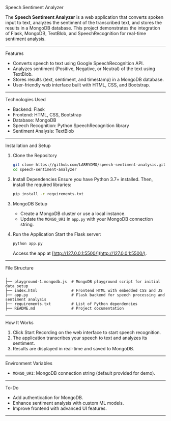 

 Speech Sentiment Analyzer

The **Speech Sentiment Analyzer** is a web application that converts spoken input to text, analyzes the sentiment of the transcribed text, and stores the results in a MongoDB database. This project demonstrates the integration of Flask, MongoDB, TextBlob, and SpeechRecognition for real-time sentiment analysis.

---

 Features
- Converts speech to text using Google SpeechRecognition API.
- Analyzes sentiment (Positive, Negative, or Neutral) of the text using TextBlob.
- Stores results (text, sentiment, and timestamp) in a MongoDB database.
- User-friendly web interface built with HTML, CSS, and Bootstrap.

---

 Technologies Used
- Backend: Flask
- Frontend: HTML, CSS, Bootstrap
- Database: MongoDB
- Speech Recognition: Python SpeechRecognition library
- Sentiment Analysis: TextBlob

---

 Installation and Setup

1. Clone the Repository
   ```bash
   git clone https://github.com/LARRYDMO/speech-sentiment-analysis.git
   cd speech-sentiment-analyzer
   ```

2. Install Dependencies
   Ensure you have Python 3.7+ installed. Then, install the required libraries:
   ```bash
   pip install -r requirements.txt
   ```

3. MongoDB Setup
   - Create a MongoDB cluster or use a local instance.
   - Update the `MONGO_URI` in `app.py` with your MongoDB connection string.

4. Run the Application
   Start the Flask server:
   ```bash
   python app.py
   ```
   Access the app at [http://127.0.0.1:5500/](http://127.0.0.1:5500/).

---

File Structure
```
.
├── playground-1.mongodb.js  # MongoDB playground script for initial data setup
├── index.html               # Frontend HTML with embedded CSS and JS
├── app.py                   # Flask backend for speech processing and sentiment analysis
├── requirements.txt         # List of Python dependencies
├── README.md                # Project documentation
```

---

 How It Works
1. Click Start Recording on the web interface to start speech recognition.
2. The application transcribes your speech to text and analyzes its sentiment.
3. Results are displayed in real-time and saved to MongoDB.

---

Environment Variables
- `MONGO_URI`: MongoDB connection string (default provided for demo).

---

To-Do
- Add authentication for MongoDB.
- Enhance sentiment analysis with custom ML models.
- Improve frontend with advanced UI features.

---

